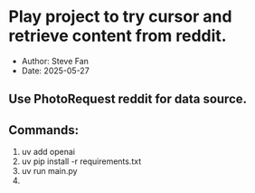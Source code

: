 # Play project to try cursor and retrieve content from reddit.
  - Author: Steve Fan
  - Date: 2025-05-27

## Use PhotoRequest reddit for data source.

## Commands:
1. uv add openai
2. uv pip install -r requirements.txt
3. uv run main.py
4. 
